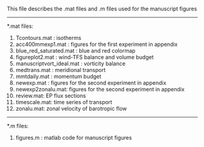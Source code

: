 This file describes the .mat files and .m files used for the manuscript 
figures


------------------------------------------------------------------
*.mat files:      
1. Tcontours.mat : isotherms
2. acc400mmexp1.mat : figures for the first experiment in appendix
3. blue_red_saturated.mat : blue and red colormap 
4. figureplot2.mat : wind-TFS balance and volume budget
5. manuscriptvort_ideal.mat : vorticity balance
6. medtrans.mat : meridional transport
7. mmtdaily.mat : momentum budget
8. newexp.mat : figures for the second experiment in appendix
9. newexp2zonalu.mat: figures for the second experiment in appendix
10. review.mat: EP flux sections
11. timescale.mat: time series of transport
12. zonalu.mat: zonal velocity of barotropic flow

---------------------------------------------------------------------
*.m files:
1. figures.m : matlab code for manuscript figures

